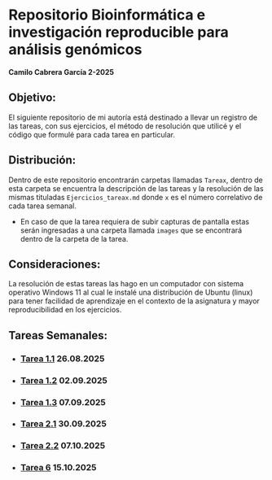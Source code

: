# **Repositorio Bioinformática e investigación reproducible para análisis genómicos** 
**Camilo Cabrera García 2-2025**

## Objetivo:
El siguiente repositorio de mi autoría está destinado a llevar un registro de las tareas, con sus ejercicios, el método de resolución que utilicé y el código que formulé para cada tarea en particular. 

## Distribución:
Dentro de este repositorio encontrarán carpetas llamadas `Tareax`, dentro de esta carpeta se encuentra la descripción de las tareas y la resolución de las mismas tituladas `Ejercicios_tareax.md` donde `x` es el número correlativo de cada tarea semanal.
  * En caso de que la tarea requiera de subir capturas de pantalla estas serán ingresadas a una carpeta llamada `images` que se encontrará dentro de la carpeta de la tarea.

## Consideraciones:
La resolución de estas tareas las hago en un computador con sistema operativo Windows 11 al cual le instalé una distribución de Ubuntu (linux) para tener facilidad de aprendizaje en el contexto de la asignatura y mayor reproducibilidad en los ejercicios.

## Tareas Semanales:
  * ### **[Tarea 1.1](https://github.com/camilocabrera7/Tareas_BioinfRepro2025_CDCG/blob/main/Tarea1/Ejercicios_tarea1.md) 26.08.2025**
  * ### **[Tarea 1.2](https://github.com/camilocabrera7/Tareas_BioinfRepro2025_CDCG/blob/main/Tarea2/Ejercicios_tarea2.md) 02.09.2025**
  * ### **[Tarea 1.3](https://github.com/camilocabrera7/Tareas_BioinfRepro2025_CDCG/blob/main/Tarea3/Ejercicios_tarea3.md) 07.09.2025**
  * ### **[Tarea 2.1](https://github.com/camilocabrera7/Tareas_BioinfRepro2025_CDCG/blob/main/Tarea4/Ejercicios_tarea4.md) 30.09.2025**
  * ### **[Tarea 2.2](https://github.com/camilocabrera7/Tareas_BioinfRepro2025_CDCG/blob/main/Tarea5/Ejercicios_tarea5.md) 07.10.2025**
  * ### **[Tarea 6](https://github.com/camilocabrera7/Tareas_BioinfRepro2025_CDCG/blob/main/Tarea6/Ejercicios_tarea6.md) 15.10.2025**
